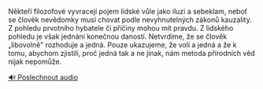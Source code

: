 
Někteří filozofové vyvracejí pojem lidské vůle jako iluzi a sebeklam, neboť se člověk nevědomky musí chovat podle nevyhnutelných zákonů kauzality. Z pohledu prvotního hybatele či příčiny mohou mít pravdu. Z lidského pohledu je však jednání konečnou daností. Netvrdíme, že se člověk „libovolně" rozhoduje a jedná. Pouze ukazujeme, že volí a jedná a že k tomu, abychom zjistili, proč jedná tak a ne jinak, nám metoda přírodních věd nijak nepomůže.

[🔊 Poslechnout audio](/data/7-paragraphs/audio/chapter_29/para_009-Nkte-filozofov-vyvracej-pojem-lidsk-vle-jak.mp3)
